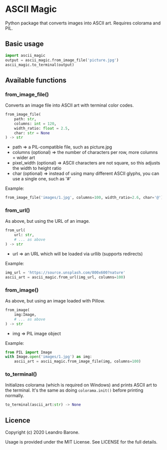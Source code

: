 # ASCII Magic

Python package that converts images into ASCII art. Requires colorama and PIL.

## Basic usage

```python
import ascii_magic
output = ascii_magic.from_image_file('picture.jpg')
ascii_magic.to_terminal(output)
```

## Available functions

### from_image_file()

Converts an image file into ASCII art with terminal color codes.

```python
from_image_file(
    path: str,
    columns: int = 120,
    width_ratio: float = 2.5,
    char: str = None
) -> str
```

- path => a PIL-compatible file, such as picture.jpg
- columns (optional) => the number of characters per row, more columns = wider art
- pixel_width (optional) => ASCII characters are not square, so this adjusts the width to height ratio
- char (optional) => instead of using many different ASCII glyphs, you can use a single one, such as '#'

Example:

```python
from_image_file('images/1.jpg', columns=100, width_ratio=2.6, char='@')
```

### from_url()

As above, but using the URL of an image.

```python
from_url(
    url: str,
    # ... as above
) -> str
```

- url => an URL which will be loaded via urllib (supports redirects)

Example:

```python
img_url = 'https://source.unsplash.com/800x600?nature'
ascii_art = ascii_magic.from_url(img_url, columns=100)
```

### from_image()

As above, but using an image loaded with Pillow.

```python
from_image(
    img:Image,
    # ... as above
) -> str
```

- img => PIL image object

Example:

```python
from PIL import Image
with Image.open('images/1.jpg') as img:
    ascii_art = ascii_magic.from_image_file(img, columns=100)
```

### to_terminal()

Initializes colorama (which is required on Windows) and prints ASCII art to the terminal. It's the same as doing ```colorama.init()``` before printing normally.

```python
to_terminal(ascii_art:str) -> None
```

## Licence

Copyright (c) 2020 Leandro Barone.

Usage is provided under the MIT License. See LICENSE for the full details.